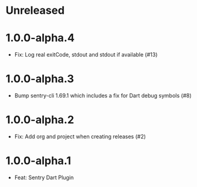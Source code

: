 # Unreleased

# 1.0.0-alpha.4

* Fix: Log real exitCode, stdout and stdout if available (#13)

# 1.0.0-alpha.3

* Bump sentry-cli 1.69.1 which includes a fix for Dart debug symbols (#8)

# 1.0.0-alpha.2

* Fix: Add org and project when creating releases (#2)

# 1.0.0-alpha.1

* Feat: Sentry Dart Plugin
